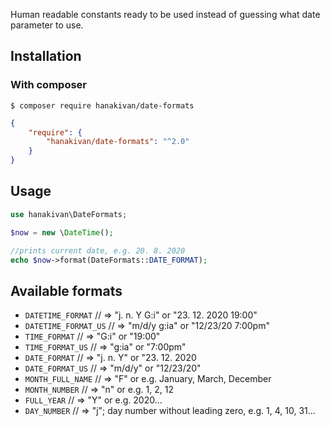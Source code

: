 Human readable constants ready to be used instead of guessing what date parameter to use.

## Installation

### With composer
```
$ composer require hanakivan/date-formats
```

```json
{
    "require": {
        "hanakivan/date-formats": "^2.0"
    }
}
```

## Usage
```php
use hanakivan\DateFormats;

$now = new \DateTime();

//prints current date, e.g. 20. 8. 2020
echo $now->format(DateFormats::DATE_FORMAT);

```

## Available formats 
- `DATETIME_FORMAT` // => "j. n. Y G:i" or "23. 12. 2020 19:00"
- `DATETIME_FORMAT_US` // => "m/d/y g:ia" or "12/23/20 7:00pm"
- `TIME_FORMAT` // => "G:i" or "19:00"
- `TIME_FORMAT_US` // => "g:ia" or "7:00pm"
- `DATE_FORMAT` // => "j. n. Y" or  "23. 12. 2020
- `DATE_FORMAT_US` // => "m/d/y" or "12/23/20"
- `MONTH_FULL_NAME` // => "F" or e.g. January, March, December
- `MONTH_NUMBER` // => "n" or e.g. 1, 2, 12
- `FULL_YEAR` // => "Y" or e.g. 2020...
- `DAY_NUMBER` // => "j";  day number without leading zero, e.g. 1, 4, 10, 31...